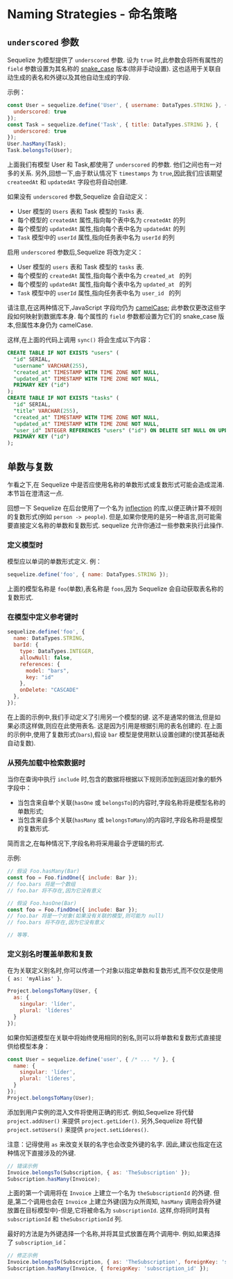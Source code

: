 # Naming Strategies - 命名策略

## `underscored` 参数

Sequelize 为模型提供了 `underscored` 参数. 设为 `true` 时,此参数会将所有属性的 `field` 参数设置为其名称的 [snake_case](https://en.wikipedia.org/wiki/Snake_case) 版本(除非手动设置). 这也适用于关联自动生成的表名和外键以及其他自动生成的字段. 

示例：

```js
const User = sequelize.define('User', { username: DataTypes.STRING }, {
  underscored: true
});
const Task = sequelize.define('Task', { title: DataTypes.STRING }, {
  underscored: true
});
User.hasMany(Task);
Task.belongsTo(User);
```

上面我们有模型 User 和 Task,都使用了 `underscored` 的参数. 他们之间也有一对多的关系. 另外,回想一下,由于默认情况下 `timestamps` 为 `true`,因此我们应该期望 `createedAt` 和 `updatedAt` 字段也将自动创建.

如果没有 `underscored` 参数,Sequelize 会自动定义：

* User 模型的 `Users` 表和 Task 模型的 `Tasks` 表.
* 每个模型的 `createdAt` 属性,指向每个表中名为 `createdAt` 的列
* 每个模型的 `updatedAt` 属性,指向每个表中名为 `updatedAt` 的列
* `Task` 模型中的 `userId` 属性,指向任务表中名为 `userId` 的列

启用 `underscored` 参数后,Sequelize 将改为定义：

* User 模型的 `users` 表和 Task 模型的 `tasks` 表.
* 每个模型的 `createdAt` 属性,指向每个表中名为 `created_at ` 的列
* 每个模型的 `updatedAt` 属性,指向每个表中名为 `updated_at ` 的列
* `Task` 模型中的 `userId` 属性,指向任务表中名为 `user_id ` 的列

请注意,在这两种情况下,JavaScript 字段均仍为 [camelCase](https://en.wikipedia.org/wiki/Camel_case); 此参数仅更改这些字段如何映射到数据库本身. 每个属性的 `field` 参数都设置为它们的 snake_case 版本,但属性本身仍为 camelCase.

这样,在上面的代码上调用 `sync()` 将会生成以下内容：

```sql
CREATE TABLE IF NOT EXISTS "users" (
  "id" SERIAL,
  "username" VARCHAR(255),
  "created_at" TIMESTAMP WITH TIME ZONE NOT NULL,
  "updated_at" TIMESTAMP WITH TIME ZONE NOT NULL,
  PRIMARY KEY ("id")
);
CREATE TABLE IF NOT EXISTS "tasks" (
  "id" SERIAL,
  "title" VARCHAR(255),
  "created_at" TIMESTAMP WITH TIME ZONE NOT NULL,
  "updated_at" TIMESTAMP WITH TIME ZONE NOT NULL,
  "user_id" INTEGER REFERENCES "users" ("id") ON DELETE SET NULL ON UPDATE CASCADE,
  PRIMARY KEY ("id")
);
```

## 单数与复数

乍看之下,在 Sequelize 中是否应使用名称的单数形式或复数形式可能会造成混淆. 本节旨在澄清这一点.

回想一下 Sequelize 在后台使用了一个名为 [inflection](https://www.npmjs.com/package/inflection) 的库,以便正确计算不规则的复数形式(例如 `person -> people`). 但是,如果你使用的是另一种语言,则可能需要直接定义名称的单数和复数形式. sequelize 允许你通过一些参数来执行此操作.

### 定义模型时

模型应以单词的单数形式定义. 例：

```js
sequelize.define('foo', { name: DataTypes.STRING });
```

上面的模型名称是 `foo`(单数),表名称是 `foos`,因为 Sequelize 会自动获取表名称的复数形式.

### 在模型中定义参考键时

```js
sequelize.define('foo', {
  name: DataTypes.STRING,
  barId: {
    type: DataTypes.INTEGER,
    allowNull: false,
    references: {
      model: "bars",
      key: "id"
    },
    onDelete: "CASCADE"
  },
});
```

在上面的示例中,我们手动定义了引用另一个模型的键. 这不是通常的做法,但是如果必须这样做,则应在此使用表名. 这是因为引用是根据引用的表名创建的. 在上面的示例中,使用了复数形式(`bars`),假设 `bar` 模型是使用默认设置创建的(使其基础表自动复数).

### 从预先加载中检索数据时

当你在查询中执行 `include` 时,包含的数据将根据以下规则添加到返回对象的额外字段中：

* 当包含来自单个关联(`hasOne` 或 `belongsTo`)的内容时,字段名称将是模型名称的单数形式;
* 当包含来自多个关联(`hasMany` 或 `belongsToMany`)的内容时,字段名称将是模型的复数形式.

简而言之,在每种情况下,字段名称将采用最合乎逻辑的形式.

示例:

```js
// 假设 Foo.hasMany(Bar)
const foo = Foo.findOne({ include: Bar });
// foo.bars 将是一个数组
// foo.bar 将不存在,因为它没有意义

// 假设 Foo.hasOne(Bar)
const foo = Foo.findOne({ include: Bar });
// foo.bar 将是一个对象(如果没有关联的模型,则可能为 null)
// foo.bars 将不存在,因为它没有意义

// 等等.
```

### 定义别名时覆盖单数和复数

在为关联定义别名时,你可以传递一个对象以指定单数和复数形式,而不仅仅是使用 `{ as: 'myAlias' }`.

```js
Project.belongsToMany(User, {
  as: {
    singular: 'líder',
    plural: 'líderes'
  }
});
```

如果你知道模型在关联中将始终使用相同的别名,则可以将单数和复数形式直接提供给模型本身：

```js
const User = sequelize.define('user', { /* ... */ }, {
  name: {
    singular: 'líder',
    plural: 'líderes',
  }
});
Project.belongsToMany(User);
```

添加到用户实例的混入文件将使用正确的形式. 例如,Sequelize 将代替 `project.addUser()` 来提供 `project.getLíder()`. 另外,Sequelize 将代替 `project.setUsers()` 来提供 `project.setLíderes()`.

注意：记得使用 `as` 来改变关联的名字也会改变外键的名字. 因此,建议也指定在这种情况下直接涉及的外键.

```js
// 错误示例
Invoice.belongsTo(Subscription, { as: 'TheSubscription' });
Subscription.hasMany(Invoice);
```

上面的第一个调用将在 `Invoice` 上建立一个名为 `theSubscriptionId` 的外键. 但是,第二个调用也会在 `Invoice` 上建立外键(因为众所周知, `hasMany` 调用会将外键放置在目标模型中)-但是,它将被命名为 `subscriptionId`. 这样,你将同时具有 `subscriptionId` 和 `theSubscriptionId` 列.

最好的方法是为外键选择一个名称,并将其显式放置在两个调用中. 例如,如果选择了 `subscription_id`：

```js
// 修正示例
Invoice.belongsTo(Subscription, { as: 'TheSubscription', foreignKey: 'subscription_id' });
Subscription.hasMany(Invoice, { foreignKey: 'subscription_id' });
```